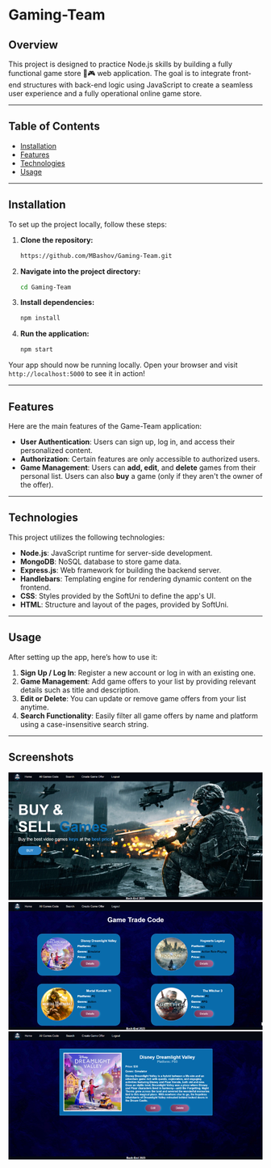 # Gaming-Team

## Overview

This project is designed to practice Node.js skills by building a fully functional game store 🛒🎮 web application. The goal is to integrate front-end structures with back-end logic using JavaScript to create a seamless user experience and a fully operational online game store.

---

## Table of Contents

- [Installation](#installation)
- [Features](#features)
- [Technologies](#technologies)
- [Usage](#usage)

---

## Installation

To set up the project locally, follow these steps:

1. **Clone the repository:**
    ```bash
    https://github.com/MBashov/Gaming-Team.git
    ```

2. **Navigate into the project directory:**
    ```bash
    cd Gaming-Team
    ```

3. **Install dependencies:**
    ```bash
    npm install
    ```

4. **Run the application:**
    ```bash
    npm start
    ```

Your app should now be running locally. Open your browser and visit `http://localhost:5000` to see it in action!

---

## Features

Here are the main features of the Game-Team application:

- **User Authentication**: Users can sign up, log in, and access their personalized content.
- **Authorization**: Certain features are only accessible to authorized users.
- **Game Management**: Users can **add, edit**, and **delete** games from their personal list. Users can also **buy** a game (only if they aren't the owner of the offer).

---

## Technologies

This project utilizes the following technologies:

- **Node.js**: JavaScript runtime for server-side development.
- **MongoDB**: NoSQL database to store game data.
- **Express.js**: Web framework for building the backend server.
- **Handlebars**: Templating engine for rendering dynamic content on the frontend.
- **CSS**: Styles provided by the SoftUni to define the app's UI.
- **HTML**: Structure and layout of the pages, provided by SoftUni.

---

## Usage

After setting up the app, here’s how to use it:

1. **Sign Up / Log In**: Register a new account or log in with an existing one.
2. **Game Management**: Add game offers to your list by providing relevant details such as title and description.
3. **Edit or Delete**: You can update or remove game offers from your list anytime.
4. **Search Functionality**: Easily filter all game offers by name and platform using a case-insensitive search string.

---

## Screenshots
![Game Screenshot](./images/home-page.png)
![Game Screenshot](./images/catalog-page.png)
![Game Screenshot](./images/details-page.png)
